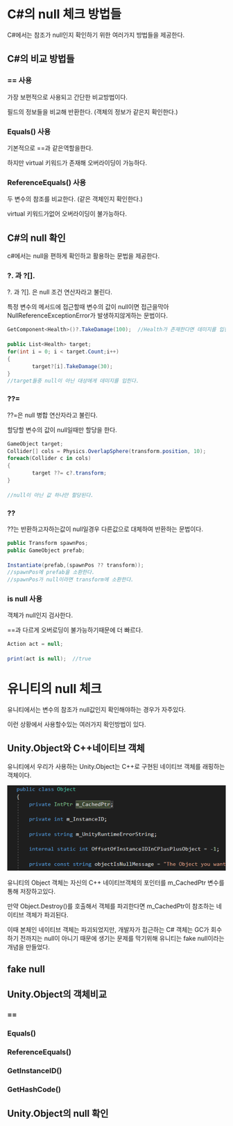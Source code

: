 # C#의 null 체크 방법들

C#에서는 참조가 null인지 확인하기 위한 여러가지 방법들을 제공한다.

## C#의 비교 방법들

### == 사용

가장 보편적으로 사용되고 간단한 비교방법이다.

필드의 정보들을 비교해 반환한다. (객체의 정보가 같은지 확인한다.)

### Equals() 사용

기본적으로 ==과 같은역할을한다.

하지만 virtual 키워드가 존재해 오버라이딩이 가능하다.

### ReferenceEquals() 사용

두 변수의 참조를 비교한다. (같은 객체인지 확인한다.)

virtual 키워드가없어 오버라이딩이 불가능하다.

## C#의 null 확인

c#에서는 null을 편하게 확인하고 활용하는 문법을 제공한다.

### ?. 과 ?[].

?. 과 ?[]. 은 null 조건 연산자라고 불린다.

특정 변수의 메서드에 접근할때 변수의 값이 null이면 접근을막아 NullReferenceExceptionError가 발생하지않게하는 문법이다.

```csharp
GetComponent<Health>()?.TakeDamage(100);  //Health가 존재한다면 데미지를 입힌다.

public List<Health> target;
for(int i = 0; i < target.Count;i++)
{
		target?[i].TakeDamage(30);
}
//target들중 null이 아닌 대상에게 데미지를 입힌다.
```

### ??=

??=은  null 병합 연산자라고 불린다.

할당할 변수의 값이 null일때만 할당을 한다.

```csharp
GameObject target;
Collider[] cols = Physics.OverlapSphere(transform.position, 10);
foreach(Collider c in cols)
{
		target ??= c?.transform;
}

//null이 아닌 값 하나만 할당된다.
```

### ??

??는 반환하고자하는값이 null일경우 다른값으로 대체하여 반환하는 문법이다.

```csharp
public Transform spawnPos;
public GameObject prefab;

Instantiate(prefab,(spawnPos ?? transform));
//spawnPos에 prefab을 소환한다.
//spawnPos가 null이라면 transform에 소환한다.
```

### is null 사용

객체가 null인지 검사한다.

==과 다르게 오버로딩이 불가능하기때문에 더 빠르다.

```csharp
Action act = null;

print(act is null);  //true
```

# 유니티의 null 체크

유니티에서는 변수의 참조가 null값인지 확인해야하는 경우가 자주있다.

이런 상황에서 사용할수있는 여러가지 확인방법이 있다.

## Unity.Object와 C++네이티브 객체

유니티에서 우리가 사용하는 Unity.Object는 C++로 구현된 네이티브 객체를 래핑하는 객체이다.

![Untitled](Object-m_CachedPtr.png)

유니티의 Object 객체는 자신의 C++ 네이티브객체의 포인터를 m_CachedPtr 변수를 통해 저장하고있다.

만약 Object.Destroy()를 호출해서 객체를 파괴한다면 m_CachedPtr이 참조하는 네이티브 객체가 파괴된다.

이때 본체인 네이티브 객체는 파괴되었지만, 개발자가 접근하는 C# 객체는 GC가 회수하기 전까지는 null이 아니기 때문에 생기는 문제를 막기위해 유니티는 fake null이라는 개념을 만들었다.

## fake null

## Unity.Object의 객체비교

### ==

### Equals()

### ReferenceEquals()

### GetInstanceID()

### GetHashCode()

## Unity.Object의 null 확인